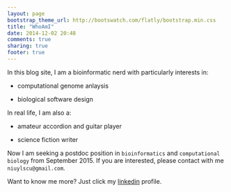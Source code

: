 ```yaml
---
layout: page
bootstrap_theme_url: http://bootswatch.com/flatly/bootstrap.min.css
title: "WhoAmI"
date: 2014-12-02 20:48
comments: true
sharing: true
footer: true
---
```


In this blog site, I am a bioinformatic nerd with particularly interests in:

* computational genome anlaysis

* biological software design

In real life, I am also a: 

* amateur accordion and guitar player

* science fiction writer


Now I am seeking a postdoc position in `bioinformatics` and `computational biology` from September 2015. If you are interested, please contact with me `niuylscu@gmail.com`. 
 
Want to know me more? Just click my [linkedin](http://cn.linkedin.com/pub/yulong-niu/86/bb0/840) profile.
